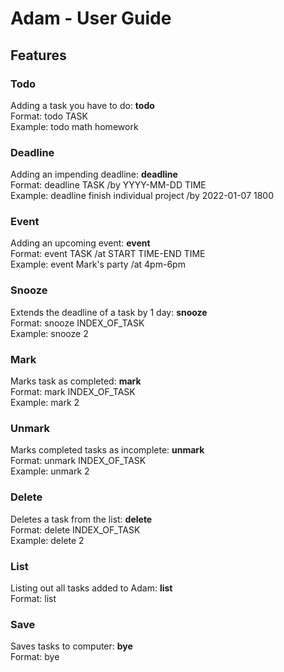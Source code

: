 # Adam - User Guide

## Features 

### Todo

Adding a task you have to do: **todo**  
Format: todo TASK  
Example: todo math homework  

### Deadline

Adding an impending deadline: **deadline**  
Format: deadline TASK /by YYYY-MM-DD TIME  
Example: deadline finish individual project /by 2022-01-07 1800  

### Event

Adding an upcoming event: **event**  
Format: event TASK /at START TIME-END TIME  
Example: event Mark's party /at 4pm-6pm  

### Snooze
Extends the deadline of a task by 1 day: **snooze**  
Format: snooze INDEX_OF_TASK  
Example: snooze 2  

### Mark
Marks task as completed: **mark**  
Format: mark INDEX_OF_TASK  
Example: mark 2  

### Unmark
Marks completed tasks as incomplete: **unmark**  
Format: unmark INDEX_OF_TASK  
Example: unmark 2 

### Delete
Deletes a task from the list: **delete**  
Format: delete INDEX_OF_TASK  
Example: delete 2 

### List
Listing out all tasks added to Adam: **list**  
Format: list 

### Save
Saves tasks to computer: **bye**  
Format: bye 
